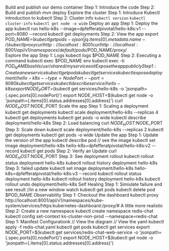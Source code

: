 Build and publish our demo container
    Step 1: Introduce the code
    Step 2: Build and publish
        mvn deploy
Explore the cluster
    Step 1: Introduce Kubectl
        introduction to kubectl
    Step 2: Cluster info
        `kubectl version`
        `kubectl cluster-info`
        `kubectl get node -o wide`
Deploy an app
    Step 1: Deploy the app
        kubectl run hello-k8s --image=dpfefferatpivotal/hello-k8s:v1 --port=8080 --record
        kubectl get deployments
    Step 2: View the app
        export POD_NAME=$(kubectl get pods -o json | jq .items[0].metadata.name -r)
        kubectl proxy
        curl http://localhost:8001
        curl http://localhost:8001/api/v1/namespaces/default/pods/$POD_NAME/proxy/    
Explore the app
    Step 1: Logs
        kubectl logs $POD_NAME
    Step 2: Executing a command
        kubectl exec $POD_NAME env
        kubectl exec -ti $POD_NAME bash
        ls /usr/shared/myservice
        exit
Expose the app publicly
    Step 1: Create a new service
        kubectl get pods
        kubectl get services
        kubectl expose deployment/hello-k8s --type=NodePort --port=8080
        kubectl get services
        kubectl describe service/hello-k8s
        export NODE_PORT=$(kubectl get services/hello-k8s -o 'jsonpath={.spec.ports[0].nodePort}')
        export NODE_HOST=$(kubectl get node -o 'jsonpath={.items[0].status.addresses[0].address}')
        curl $NODE_HOST:$NODE_PORT
Scale the app
    Step 1: Scaling a deployment
        kubectl get deployments
        kubectl scale deployment/hello-k8s --replicas 4
        kubectl get deployments
        kubectl get pods -o wide
        kubectl describe deployment/hello-k8s
    Step 2: Load balancing
        curl $NODE_HOST:$NODE_PORT
    Step 3: Scale down
        kubectl scale deployment/hello-k8s --replicas 2
        kubectl get deployments
        kubectl get pods -o wide
Update the app
    Step 1: Update the version of the app
        kubectl describe pod // see the image
        kubectl set image deployment/hello-k8s hello-k8s=dpfefferatpivotal/hello-k8s:v2 --record
        kubectl get pods
    Step 2: Verify an Update
        curl $NODE_HOST:$NODE_PORT
    Step 3: See deployment rollout
        kubectl rollout status deployment hello-k8s
        kubectl rollout history deployment hello-k8s
    Step 3: failed update
        kubectl set image deployment/hello-k8s hello-k8s=dpfefferatpivotal/hello-k8s:v3 --record
        kubectl rollout status deployment hello-k8s
        kubectl rollout history deployment hello-k8s
        kubectl rollout undo deployment/hello-k8s
Self Healing
    Step 1: Simiulate failure and see result
        //in a new window
        watch kubectl get pods
        kubeclt delete pod $POD_NAME
Observability
    Step 1: Checkout the dashboard
        kubectl proxy
        http://localhost:8001/api/v1/namespaces/kube-system/services/https:kubernetes-dashboard:/proxy/#
A little more realistic
    Step 2: Create a new namespace
        kubectl create namespace redis-chat
        kubectl config set-context ks-cluster-non-prod --namespace=redis-chat
    Step 1: Manifest Configurationk
        // View the diagram
        // View the yaml
        kubectl apply -f redis-chat.yaml
        kubectl get pods
        kubectl get services
        export NODE_PORT=$(kubectl get services/redis-chat-web-service -o 'jsonpath={.spec.ports[0].nodePort}')
        export NODE_HOST=$(kubectl get node -o 'jsonpath={.items[0].status.addresses[0].address}')

